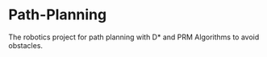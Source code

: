 # Path-Planning
The robotics project for path planning with D* and PRM Algorithms to avoid obstacles.
